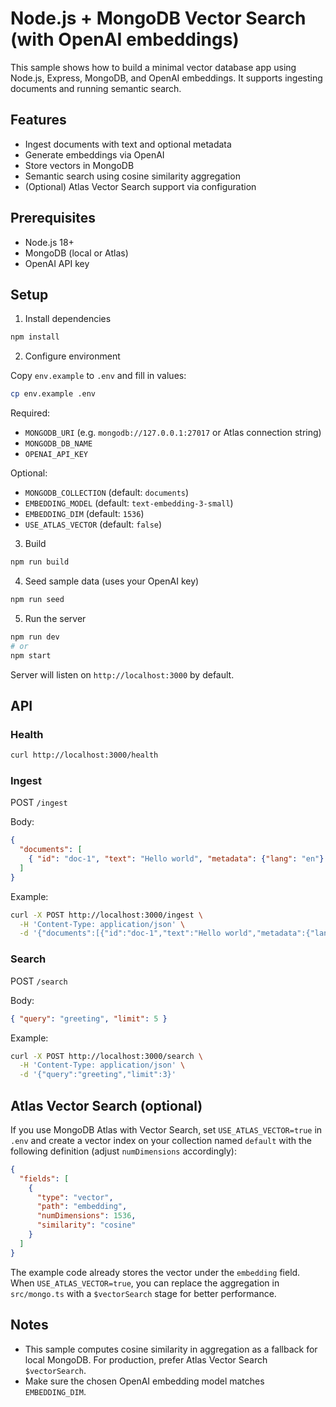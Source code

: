 # Node.js + MongoDB Vector Search (with OpenAI embeddings)

This sample shows how to build a minimal vector database app using Node.js, Express, MongoDB, and OpenAI embeddings. It supports ingesting documents and running semantic search.

## Features

- Ingest documents with text and optional metadata
- Generate embeddings via OpenAI
- Store vectors in MongoDB
- Semantic search using cosine similarity aggregation
- (Optional) Atlas Vector Search support via configuration

## Prerequisites

- Node.js 18+
- MongoDB (local or Atlas)
- OpenAI API key

## Setup

1) Install dependencies

```bash
npm install
```

2) Configure environment

Copy `env.example` to `.env` and fill in values:

```bash
cp env.example .env
```

Required:

- `MONGODB_URI` (e.g. `mongodb://127.0.0.1:27017` or Atlas connection string)
- `MONGODB_DB_NAME`
- `OPENAI_API_KEY`

Optional:

- `MONGODB_COLLECTION` (default: `documents`)
- `EMBEDDING_MODEL` (default: `text-embedding-3-small`)
- `EMBEDDING_DIM` (default: `1536`)
- `USE_ATLAS_VECTOR` (default: `false`)

3) Build

```bash
npm run build
```

4) Seed sample data (uses your OpenAI key)

```bash
npm run seed
```

5) Run the server

```bash
npm run dev
# or
npm start
```

Server will listen on `http://localhost:3000` by default.

## API

### Health

```bash
curl http://localhost:3000/health
```

### Ingest

POST `/ingest`

Body:

```json
{
  "documents": [
    { "id": "doc-1", "text": "Hello world", "metadata": {"lang": "en"} }
  ]
}
```

Example:

```bash
curl -X POST http://localhost:3000/ingest \
  -H 'Content-Type: application/json' \
  -d '{"documents":[{"id":"doc-1","text":"Hello world","metadata":{"lang":"en"}}]}'
```

### Search

POST `/search`

Body:

```json
{ "query": "greeting", "limit": 5 }
```

Example:

```bash
curl -X POST http://localhost:3000/search \
  -H 'Content-Type: application/json' \
  -d '{"query":"greeting","limit":3}'
```

## Atlas Vector Search (optional)

If you use MongoDB Atlas with Vector Search, set `USE_ATLAS_VECTOR=true` in `.env` and create a vector index on your collection named `default` with the following definition (adjust `numDimensions` accordingly):

```json
{
  "fields": [
    {
      "type": "vector",
      "path": "embedding",
      "numDimensions": 1536,
      "similarity": "cosine"
    }
  ]
}
```

The example code already stores the vector under the `embedding` field. When `USE_ATLAS_VECTOR=true`, you can replace the aggregation in `src/mongo.ts` with a `$vectorSearch` stage for better performance.

## Notes

- This sample computes cosine similarity in aggregation as a fallback for local MongoDB. For production, prefer Atlas Vector Search `$vectorSearch`.
- Make sure the chosen OpenAI embedding model matches `EMBEDDING_DIM`.


